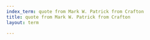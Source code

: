 ```yaml
---
index_term: quote from Mark W. Patrick from Crafton
title: quote from Mark W. Patrick from Crafton
layout: term

---
```

